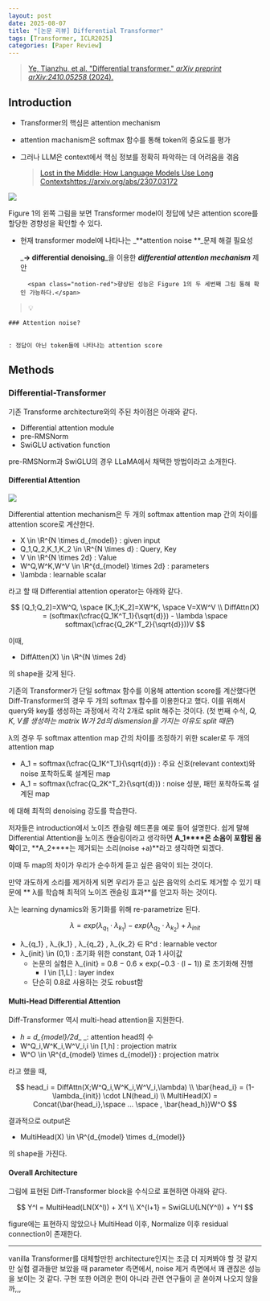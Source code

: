 ```yaml
---
layout: post
date: 2025-08-07
title: "[논문 리뷰] Differential Transformer"
tags: [Transformer, ICLR2025]
categories: [Paper Review]
---
```


> [Ye, Tianzhu, et al. "Differential transformer." ](https://arxiv.org/abs/2410.05258)[_arXiv preprint arXiv:2410.05258_](https://arxiv.org/abs/2410.05258)[ (2024).](https://arxiv.org/abs/2410.05258)



## Introduction

- Transformer의 핵심은 attention mechanism
- attention machanism은 softmax 함수를 통해 token의 중요도를 평가
- 그러나 LLM은 context에서 핵심 정보를 정확히 파악하는 데 어려움을 겪음

	> [Lost in the Middle: How Language Models Use Long Contextshttps://arxiv.org/abs/2307.03172](https://arxiv.org/abs/2307.03172)


![](https://prod-files-secure.s3.us-west-2.amazonaws.com/542b861c-36a8-4051-84e5-8804b6728dba/9083ea56-691a-4752-ae26-47f403431ac8/image.png?X-Amz-Algorithm=AWS4-HMAC-SHA256&X-Amz-Content-Sha256=UNSIGNED-PAYLOAD&X-Amz-Credential=ASIAZI2LB466TE5UE6IP%2F20250817%2Fus-west-2%2Fs3%2Faws4_request&X-Amz-Date=20250817T210100Z&X-Amz-Expires=3600&X-Amz-Security-Token=IQoJb3JpZ2luX2VjEEwaCXVzLXdlc3QtMiJHMEUCIQDz%2FyessnPv0fCkGR8YXGtGqQqKZlS9gdVWeQC28MntXgIgDmyWOqE4aearfuGkhqFFn57y%2FoEc%2B62mD6ykctpuhpgqiAQIlf%2F%2F%2F%2F%2F%2F%2F%2F%2F%2FARAAGgw2Mzc0MjMxODM4MDUiDCL%2B4kGRU%2Fhj68092SrcA0oGs%2BqdVQTfA3mGyRVvlxC4USulGqO5ALJp9T7nNAsPffMWMt5NSHRETPI%2BqRgIaC5no8ZxU0U25YK2Dh4KxmBxayfOFWlCKRHeADC1H1cDZA6ozX%2FFduaR5Iax9g2mw%2FnA6BsjzUmAe114uV9RG91qsOSdy1TCSPaGRYy5TTcn6L%2FWgLzYz0uWrGKPNDDtYyVgsphqyo8LqkPQaFdNPEWJQ0Yw8KmhuErEqNXysR1VvhwYdl5Zd0Yfzj9pF%2Fp7m40QadtiBj18BO19wzregyxsZRl1xrkay0RnYmS7n5PHrFZUzy30PJpu6ddv7IJHOBIbICL8mzcBV5%2BiYs38Yuwb2wvvdEfAR9Hen6xHZQJ2lCGEM5oL92BvB%2BFmrgENfURu%2FEBwIagzQe9BTp5xNBmU9o87JV9vN%2BVerIcHmh6KBsIFkbklzb9GRNb46xASzfmqmYTESTSY2MD8n50JbbagsxTVhZLS%2FkTZIWOq9fO4Ul2g%2Bo1Y8F0yVga5IF%2BzqDAodD2DUI63Bz7W66jGIqQMGdwalRw7lLd2pbZItlhDUWN7tjGkeif4dXNP7VknU6jqb7ZfDd7zXBN2vgxWHq7HBqf25kNWjy1vvosvVN6ynvpFWfLpW0GhnpTkMPTfiMUGOqUB77PF6gLGhIk8stIG1y9rMjAVq3TNFamKNcrBoisTWbgDG%2B1jZ0USFYguDxv686jgBdHH6xskxikUTFhFxBcB6KgxTzI1QPC9fUKBFWNbxKPqCSDGyE6wEnDr%2F5YvosbkUBl9ul5aleVdtRJNLFm6JTnRQNPt3O%2BlRhH%2BdVFrJFPy%2FRFuRsVCR71%2B91o42mLVbJBX3GfOh1K7wqXLDNLJab73PqrK&X-Amz-Signature=7d557bdc4692890a6e5b041191c7ad77cc1339f46878c38e09b861e944068dd0&X-Amz-SignedHeaders=host&x-amz-checksum-mode=ENABLED&x-id=GetObject)


Figure 1의 왼쪽 그림을 보면 Transformer model이 정답에 낮은 attention score를 할당한 경향성을 확인할 수 있다.

- 현재 transformer model에 나타나는 _**attention noise **_문제 해결 필요성

	_**→ differential denoising**_을 이용한 _**differential attention mechanism**_ 제안


		<span class="notion-red">향상된 성능은 Figure 1의 두 세번째 그림 통해 확인 가능하다.</span>


> 💡 


	### Attention noise?


	: 정답이 아닌 token들에 나타나는 attention score



## Methods



### Differential-Transformer


기존 Transforme architecture와의 주된 차이점은 아래와 같다.

- Differential attention module
- pre-RMSNorm
- SwiGLU activation function

pre-RMSNorm과 SwiGLU의 경우 LLaMA에서 채택한 방법이라고 소개한다.



#### Differential Attention


![](https://prod-files-secure.s3.us-west-2.amazonaws.com/542b861c-36a8-4051-84e5-8804b6728dba/116d70b2-1963-4810-9167-f4c7d8a06e8f/image.png?X-Amz-Algorithm=AWS4-HMAC-SHA256&X-Amz-Content-Sha256=UNSIGNED-PAYLOAD&X-Amz-Credential=ASIAZI2LB466TE5UE6IP%2F20250817%2Fus-west-2%2Fs3%2Faws4_request&X-Amz-Date=20250817T210100Z&X-Amz-Expires=3600&X-Amz-Security-Token=IQoJb3JpZ2luX2VjEEwaCXVzLXdlc3QtMiJHMEUCIQDz%2FyessnPv0fCkGR8YXGtGqQqKZlS9gdVWeQC28MntXgIgDmyWOqE4aearfuGkhqFFn57y%2FoEc%2B62mD6ykctpuhpgqiAQIlf%2F%2F%2F%2F%2F%2F%2F%2F%2F%2FARAAGgw2Mzc0MjMxODM4MDUiDCL%2B4kGRU%2Fhj68092SrcA0oGs%2BqdVQTfA3mGyRVvlxC4USulGqO5ALJp9T7nNAsPffMWMt5NSHRETPI%2BqRgIaC5no8ZxU0U25YK2Dh4KxmBxayfOFWlCKRHeADC1H1cDZA6ozX%2FFduaR5Iax9g2mw%2FnA6BsjzUmAe114uV9RG91qsOSdy1TCSPaGRYy5TTcn6L%2FWgLzYz0uWrGKPNDDtYyVgsphqyo8LqkPQaFdNPEWJQ0Yw8KmhuErEqNXysR1VvhwYdl5Zd0Yfzj9pF%2Fp7m40QadtiBj18BO19wzregyxsZRl1xrkay0RnYmS7n5PHrFZUzy30PJpu6ddv7IJHOBIbICL8mzcBV5%2BiYs38Yuwb2wvvdEfAR9Hen6xHZQJ2lCGEM5oL92BvB%2BFmrgENfURu%2FEBwIagzQe9BTp5xNBmU9o87JV9vN%2BVerIcHmh6KBsIFkbklzb9GRNb46xASzfmqmYTESTSY2MD8n50JbbagsxTVhZLS%2FkTZIWOq9fO4Ul2g%2Bo1Y8F0yVga5IF%2BzqDAodD2DUI63Bz7W66jGIqQMGdwalRw7lLd2pbZItlhDUWN7tjGkeif4dXNP7VknU6jqb7ZfDd7zXBN2vgxWHq7HBqf25kNWjy1vvosvVN6ynvpFWfLpW0GhnpTkMPTfiMUGOqUB77PF6gLGhIk8stIG1y9rMjAVq3TNFamKNcrBoisTWbgDG%2B1jZ0USFYguDxv686jgBdHH6xskxikUTFhFxBcB6KgxTzI1QPC9fUKBFWNbxKPqCSDGyE6wEnDr%2F5YvosbkUBl9ul5aleVdtRJNLFm6JTnRQNPt3O%2BlRhH%2BdVFrJFPy%2FRFuRsVCR71%2B91o42mLVbJBX3GfOh1K7wqXLDNLJab73PqrK&X-Amz-Signature=69e6a9e1b30812ab716528a92e78b7cabf8092c2590cefcf5e290e129f052488&X-Amz-SignedHeaders=host&x-amz-checksum-mode=ENABLED&x-id=GetObject)


Differential attention mechanism은 두 개의 softmax attention map 간의 차이를 attention score로 계산한다.

- X \in \R^{N \times d\_{model}} : given input
- Q\_1,Q\_2,K\_1,K\_2 \in \R^{N \times d} : Query, Key
- V \in \R^{N \times 2d} : Value
- W^Q,W^K,W^V \in \R^{d\_{model} \times 2d} : parameters
- \lambda : learnable scalar

라고 할 때 Differential attention operator는 아래와 같다.


$$
[Q_1;Q_2]=XW^Q, \space [K_1;K_2]=XW^K, \space V=XW^V \\
DiffAttn(X) = (softmax(\cfrac{Q_1K^T_1}{\sqrt{d}}) - \lambda \space softmax(\cfrac{Q_2K^T_2}{\sqrt{d}}))V
$$


이때,

- DiffAtten(X) \in \R^{N \times 2d}

의 shape을 갖게 된다.


기존의 Transformer가 단일 softmax 함수를 이용해 attention score를 계산했다면 Diff-Transformer의 경우 두 개의 softmax 함수를 이용한다고 했다. 이를 위해서 query와 key를 생성하는 과정에서 각각 2개로 split 해주는 것이다. <span class="notion-red">(첫 번째 수식, </span><span class="notion-red">_Q, K, V를 생성하는 matrix W가 2d의 dismension을 가지는 이유도 split 때문_</span><span class="notion-red">)</span>


 λ의 경우 두 softmax attention map 간의 차이를 조정하기 위한 scaler로 두 개의 attention map

- A\_1 = softmax(\cfrac{Q\_1K^T\_1}{\sqrt{d}}) : 주요 신호(relevant context)와 noise 포착하도록 설계된 map
- A\_1 = softmax(\cfrac{Q\_2K^T\_2}{\sqrt{d}}) : noise 성분, 패턴 포착하도록 설계된 map 

에 대해 최적의 denoising 강도를 학습한다.


저자들은 introduction에서 노이즈 캔슬링 헤드폰을 예로 들어 설명한다. 쉽게 말해 Differential Attention을 노이즈 캔슬링이라고 생각하면 **A\_1****은 소음이 포함된 음악**이고, **A\_2****는 제거되는 소리(noise +a)**라고 생각하면 되겠다. 


이때 두 map의 차이가 우리가 순수하게 듣고 싶은 음악이 되는 것이다. 


만약 과도하게 소리를 제거하게 되면 우리가 듣고 싶은 음악의 소리도 제거할 수 있기 때문에 ** λ를 학습해 최적의 노이즈 캔슬링 효과**를 얻고자 하는 것이다.


λ는 learning dynamics와 동기화를 위해 re-parametrize 된다.


$$
\lambda = exp(\lambda_{q_1} \cdot \lambda_{k_1}) - exp(\lambda_{q_2} \cdot \lambda_{k_2}) + \lambda_{init}
$$

- λ\_{q\_1} , λ\_{k\_1} , λ\_{q\_2} , λ\_{k\_2} ∈ R^d : learnable vector
- λ\_{init} \in (0,1) : 초기화 위한 constant, 0과 1 사이값
	- 논문의 실험은 λ\_{init} = 0.8 − 0.6 × exp(−0.3 · (l − 1)) 로 초기화해 진행
		- l \in [1,L] : layer index
	- 단순히 0.8로 사용하는 것도 robust함


#### **Multi-Head Differential Attention**


Diff-Transformer 역시 multi-head attention을 지원한다.

- _h = d\_{model}/2d__ _: attention head의 수
- W^Q\_i,W^K\_i,W^V\_i,i \in [1,h] : projection matrix
- W^O \in \R^{d\_{model} \times d\_{model}} : projection matrix

라고 했을 때,


$$
head_i = DiffAttn(X;W^Q_i,W^K_i,W^V_i,\lambda) \\
\bar{head_i} = (1-\lambda_{init}) \cdot LN(head_i) \\
MultiHead(X) = Concat(\bar{head_i},\space ... \space , \bar{head_h})W^O
$$


결과적으로 output은

- MultiHead(X) \in \R^{d\_{model} \times d\_{model}}

의 shape을 가진다.



#### Overall Architecture


그림에 표현된 Diff-Transformer block을 수식으로 표현하면 아래와 같다.


$$
Y^l = MultiHead(LN(X^l)) + X^l \\
X^{l+1} = SwiGLU(LN(Y^l)) + Y^l
$$


figure에는 표현하지 않았으나 MultiHead 이후, Normalize 이후 residual connection이 존재한다.


---


vanilla Transformer를 대체할만한 architecture인지는 조금 더 지켜봐야 할 것 같지만 실험 결과들만 보았을 때 parameter 측면에서, noise 제거 측면에서 꽤 괜찮은 성능을 보이는 것 같다. 구현 또한 어려운 편이 아니라 관련 연구들이 곧 쏟아져 나오지 않을까,,,


